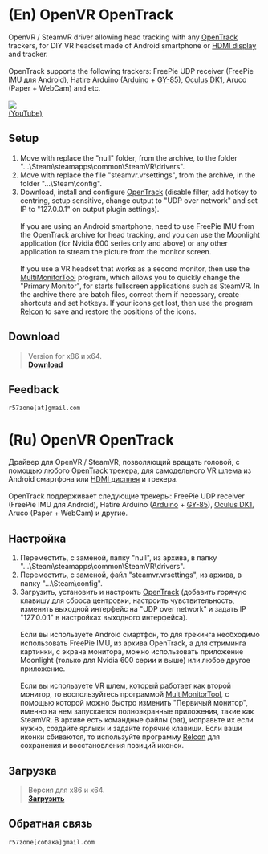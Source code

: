 # (En) OpenVR OpenTrack
OpenVR / SteamVR driver allowing head tracking with any [OpenTrack](https://github.com/opentrack/opentrack) trackers, for DIY VR headset made of Android smartphone or [HDMI display](http://ali.pub/1llt51) and tracker.<br>
<br>OpenTrack supports the following trackers: FreePie UDP receiver (FreePie IMU для Android), Hatire Arduino ([Arduino](http://ali.pub/1lltzk) + [GY-85](http://ali.pub/1lltk0)), [Oculus DK1](http://ali.pub/1llqtf), Aruco (Paper + WebCam) and etc.<br>
<br>![](https://user-images.githubusercontent.com/9499881/27535649-d8822f38-5a7c-11e7-8681-4e42ded2eb1c.gif)<br>
[(YouTube)](https://youtu.be/r-xJ0oMcltY)<br>

## Setup
1. Move with replace the "null" folder, from the archive, to the folder "...\Steam\steamapps\common\SteamVR\drivers".
2. Move with replace the file "steamvr.vrsettings", from the archive, in the folder "...\Steam\config".
3. Download, install and configure [OpenTrack](https://github.com/opentrack/opentrack) (disable filter, add hotkey to centring, setup sensitive, change output to "UDP over network" and set IP to "127.0.0.1" on output plugin settings).<br><br>
If you are using an Android smartphone, need to use FreePie IMU from the OpenTrack archive for head tracking, and you can use the Moonlight application (for Nvidia 600 series only and above) or any other application to stream the picture from the monitor screen.<br><br>
If you use a VR headset that works as a second monitor, then use the [MultiMonitorTool](http://www.nirsoft.net/utils/multi_monitor_tool.html) program, which allows you to quickly change the "Primary Monitor", for starts fullscreen applications such as SteamVR. In the archive there are batch files, correct them if necessary, create shortcuts and set hotkeys. If your icons get lost, then use the program [ReIcon](http://www.sordum.org/8366/reicon-v1-7-restore-desktop-icon-layouts/) to save and restore the positions of the icons.<br>

## Download
>Version for x86 и x64.<br>
**[Download](https://github.com/r57zone/OpenVR-OpenTrack)**<br>

## Feedback
`r57zone[at]gmail.com`<br>

# (Ru) OpenVR OpenTrack
Драйвер для OpenVR / SteamVR, позволяющий вращать головой, с помощью любого [OpenTrack](https://github.com/opentrack/opentrack) трекера, для самодельного VR шлема из Android смартфона или [HDMI дисплея](http://ali.pub/1llt51) и трекера.<br>
<br>OpenTrack поддерживает следующие трекеры: FreePie UDP receiver (FreePie IMU для Android), Hatire Arduino ([Arduino](http://ali.pub/1lltzk) + [GY-85](http://ali.pub/1lltk0)), [Oculus DK1](http://ali.pub/1llqtf), Aruco (Paper + WebCam) и другие.<br>

## Настройка 
1. Переместить, с заменой, папку "null", из архива, в папку "...\Steam\steamapps\common\SteamVR\drivers".
2. Переместить, с заменой, файл "steamvr.vrsettings", из архива, в папку "...\Steam\config".
3. Загрузить, установить и настроить [OpenTrack](https://github.com/opentrack/opentrack) (добавить горячую клавишу для сброса центровки, настроить чувствительность, изменить выходной интерфейс на "UDP over network" и задать IP "127.0.0.1" в настройках выходного интерфейса).<br><br>
Если вы используете Android смартфон, то для трекинга необходимо использовать FreePie IMU, из архива OpenTrack, а для стриминга картинки, с экрана монитора, можно использовать приложение Moonlight (только для Nvidia 600 серии и выше) или любое другое приложение.<br><br>
Если вы используете VR шлем, который работает как второй монитор, то воспользуйтесь программой [MultiMonitorTool](http://www.nirsoft.net/utils/multi_monitor_tool.html), с помощью которой можно быстро изменить "Первичый монитор", именно на нем запускается полноэкранные приложения, такие как SteamVR. В архиве есть командные файлы (bat), исправьте их если нужно, создайте ярлыки и задайте горячие клавиши. Если ваши иконки сбиваются, то используйте программу [ReIcon](http://www.sordum.org/8366/reicon-v1-7-restore-desktop-icon-layouts/) для сохранения и восстановления позиций иконок.<br>

## Загрузка
>Версия для x86 и x64.<br>
**[Загрузить](https://github.com/r57zone/OpenVR-OpenTrack)**<br>

## Обратная связь
`r57zone[собака]gmail.com`